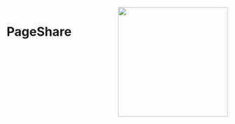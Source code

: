 <img src="https://www.pageshare.dev/6e1b68c7b23167138376d3683d90aa4e-2.png" width="250" align="right" />

# PageShare
